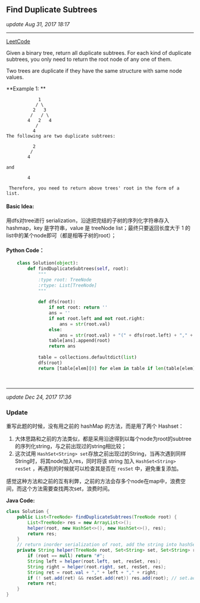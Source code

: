 ## Find Duplicate Subtrees
_update Aug 31, 2017  18:17_

---
[LeetCode](https://leetcode.com/problems/find-duplicate-subtrees/description/)

Given a binary tree, return all duplicate subtrees. For each kind of duplicate subtrees, you only need to return the root node of any one of them.

Two trees are duplicate if they have the same structure with same node values.

**Example 1: **

                1
               / \
              2   3
             /   / \
            4   2   4
               /
              4
    The following are two duplicate subtrees:
    
              2
             /
            4
    
    and
    
            4
   
     Therefore, you need to return above trees' root in the form of a list.
    
#### Basic Idea:
用dfs对tree进行 serialization，沿途把完结的子树的序列化字符串存入hashmap，key 是字符串，value 是 treeNode list；最终只要返回长度大于 1 的list中的某个node即可（都是相等子树的root）；

#### Python Code：
```python
    class Solution(object):
        def findDuplicateSubtrees(self, root):
            """
            :type root: TreeNode
            :rtype: List[TreeNode]
            """
    
            def dfs(root):
                if not root: return ''
                ans = ''
                if not root.left and not root.right:
                    ans = str(root.val)
                else:
                    ans = str(root.val) + "(" + dfs(root.left) + "," + dfs(root.right) + ")"
                table[ans].append(root)
                return ans
            
            table = collections.defaultdict(list)
            dfs(root)
            return [table[elem][0] for elem in table if len(table[elem]) > 1]
```
<br>

---
_update Dec 24, 2017  17:36_

### Update
重写此题的时候，没有用之前的 hashMap 的方法，而是用了两个 Hashset：

1. 大体思路和之前的方法类似，都是采用沿途得到以每个node为root的subtree的序列化string，与之前出现过的string相比较；
2. 这次试用 `HashSet<String> set`存放之前出现过的String，当再次遇到同样String时，将其node加入res，同时将该 string 加入 `HashSet<String> resSet` ，再遇到的时候就可以检查其是否在 `resSet` 中，避免重复添加。

感觉这种方法和之前的互有利弊，之前的方法会存多个node在map中，浪费空间，而这个方法需要查找两次set，浪费时间。

**Java Code:**
```java
class Solution {
    public List<TreeNode> findDuplicateSubtrees(TreeNode root) {
        List<TreeNode> res = new ArrayList<>();
        helper(root, new HashSet<>(), new HashSet<>(), res);
        return res;
    }
    // return inorder serialization of root, add the string into hashSet
    private String helper(TreeNode root, Set<String> set, Set<String> resSet, List<TreeNode> res) {
        if (root == null) return "#";
        String left = helper(root.left, set, resSet, res);
        String right = helper(root.right, set, resSet, res);
        String ret = root.val + "," + left + "," + right;
        if (! set.add(ret) && resSet.add(ret)) res.add(root); // set.add() 返回 false 说明set中已经存在
        return ret;
    }
}
```
















